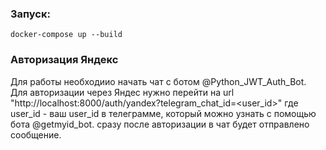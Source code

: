 ### Запуск:
```
docker-compose up --build
```
### Авторизация Яндекс
Для работы необходиио начать чат с ботом @Python_JWT_Auth_Bot. 
Для авторизации через Яндес нужно перейти на url "http://localhost:8000/auth/yandex?telegram_chat_id=<user_id>" где user_id - ваш user_id в телеграмме, который можно узнать с помощью бота @getmyid_bot.
сразу после авторизации в чат будет отправлено сообщение.